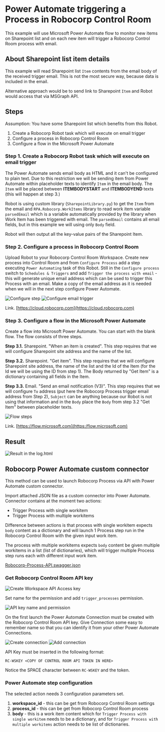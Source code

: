 # Power Automate triggering a Process in Robocorp Control Room

This example will use Microsoft Power Automate flow to monitor new items
on Sharepoint list and on each new item will trigger a Robocorp Control Room
process with email.

## About Sharepoint list item details

This example will read Sharepoint list `Item` contents from the email body of
the received trigger email. This is not the most secure way, because data is
included in the email.

Alternative approach would be to send link to Sharepoint `Item` and Robot
would access that via MSGraph API.

## Steps

Assumption: You have some Sharepoint list which benefits from this Robot.

1. Create a Robocorp Robot task which will execute on email trigger
2. Configure a process in Robocorp Control Room
3. Configure a flow in the Microsoft Power Automate

### Step 1. Create a Robocorp Robot task which will execute on email trigger

The Power Automate sends email body as HTML and it can't be configured to plain text.
Due to this restriction we will be sending item from Power Automate within placeholder texts to identify `Item` in the email body.
The `Item` will be placed between **ITEMBODYSTART** and **ITEMBODYEND** texts (this will happen at step 3.)

Robot is using custom library (``SharepointLibrary.py``) to get the `Item` from the email and
``RPA.Robocorp.WorkItems`` library to read work item variable `parsedEmail` which is a variable
automatically provided by the library when Work Item has been triggered with email.
The `parsedEmail` contains all email fields, but in this example we will using only `Body`
field.

Robot will then output all the key-value pairs of the Sharepoint Item.

### Step 2. Configure a process in Robocorp Control Room

Upload Robot to your Robocorp Control Room Workspace. Create new process into Control Room and from `Configure Process` add a step
executing ``Power Automating`` task of this Robot. Still in the `Configure process` switch to `Schedules & Triggers` and add
`Trigger the process with email` - this will generate unique email address which can be used to trigger this Process with an email.
Make a copy of the email address as it is needed when we will in the next step configure Power Automate.

![Configure step](images/configure_process_1.png)
![Configure email trigger](images/configure_process_2.png)

Link. [https://cloud.robocorp.com](https://cloud.robocorp.com)

### Step 3. Configure a flow in the Microsoft Power Automate

Create a flow into Microsoft Power Automate. You can start with the blank flow. The flow consists of three steps.

**Step 3.1.** Sharepoint. "When an item is created". This step requires that we will configure Sharepoint site address and the name of the list.

**Step 3.2.** Sharepoint. "Get item". This step requires that we will configure Sharepoint site address, the name of the list and the Id of the Item
(for the Id we will be using the ID from step 1). The Body returned by "Get Item" is a dictionary containing all fields in the Item.

**Step 3.3.** Email. "Send an email notification (V3)". This step requires that we will configure `To` address (put here the Robocorp Process trigger email
address from Step 2), `Subject` can be anything because our Robot is not using that information and in the `Body` place the `Body` from step 3.2 "Get Item"
between placeholder texts.

![Flow steps](images/power_automate_flow.png)

Link. [https://flow.microsoft.com](https:/flow.microsoft.com)

## Result

![Result in the log.html](images/log_of_the_result.png)

## Robocorp Power Automate custom connector

This method can be used to launch Robocorp Process via API with Power Automate custom connector.

Import attached JSON file as a custom connector into Power Automate. Connector contains at the moment
two actions:

- Trigger Process with single workitem
- Trigger Process with multiple workitems

Difference between actions is that process with single workitem expects `body` content as a dictionary and will launch 1 Process step run in the Robocorp Control Room with the given
input work item.

The process with multiple workitems expects `body` content be given multiple workitems in a list (list of dictionaries), which will trigger multiple Process step runs each with different input work item.

[Robocorp-Process-API.swagger.json](Robocorp-Process-API.swagger.json)

### Get Robocorp Control Room API key

![Create Workspace API Access key](images/control_room_api_setup_1.png)

Set name for the permission and add `trigger_processes` permission.

![API key name and permission](images/control_room_api_setup_2.png)

On the first launch the Power Automate Connection must be created with the Robocorp Control Room
API key. Give Connection some easy to remember name so that you can identify it from your other
Power Automate Connections.

![Create connection](images/add_connection_1.png)
![Add connection](images/add_connection_2.png)

API Key must be inserted in the following format:

```shell
RC-WSKEY <COPY OF CONTROL ROOM API TOKEN IN HERE>
```

Notice the SPACE character between `RC-WSKEY` and the token.

### Power Automate step configuration

The selected action needs 3 configuration parameters set.

1. **workspace_id** - this can be get from Robocorp Control Room settings
2. **process_id** - this can be get from Robocorp  Control Room process
3. **body** - this is a work item content which for `Trigger Process with single workitem` needs
to be a dictionary, and for `Trigger Process with multiple workitems` action needs to be list
of dictionaries.
